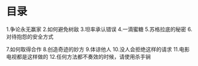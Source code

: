   # 目录
  1.争论永无赢家
  2.如何避免树敌
  3.坦率承认错误
  4.一滴蜜糖
  5.苏格拉底的秘密
  6.对待抱怨的安全方式
  
  7.如何取得合作
  8.创造奇迹的妙方
  9.体谅他人
  10.没人会拒绝这样的请求
  11.电影电视都是这样做的
  12.任何方法都不奏效的时候，请使用杀手锏